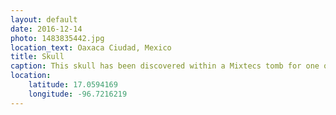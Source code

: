 ```yaml
---
layout: default
date: 2016-12-14
photo: 1483835442.jpg
location_text: Oaxaca Ciudad, Mexico
title: Skull
caption: This skull has been discovered within a Mixtecs tomb for one of their kings and his sacrified servants.
location:
    latitude: 17.0594169
    longitude: -96.7216219
---
```

